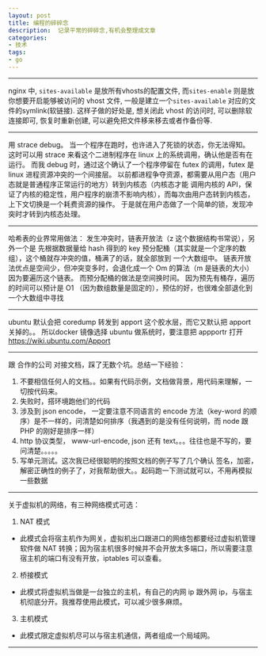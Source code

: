 ```yaml
---
layout: post
title: 编程的碎碎念
description:  记录平常的碎碎念,有机会整理成文章
categories:
- 技术
tags:
- go
---
```


---
nginx 中, `sites-available` 是放所有vhosts的配置文件, 而`sites-enable` 则是放你想要开启能够被访问的 vhost 文件, 一般是建立一个`sites-available` 对应的文件的symlink(软链接).
这样子做的好处是, 想关闭此 vhost 的访问时, 可以删除软连接即可, 恢复时重新创建, 可以避免把文件移来移去或者作备份等.

---

用 strace debug。
当一个程序在跑时，也许进入了死锁的状态，你无法得知。
这时可以用 strace 来看这个二进制程序在 linux 上的系统调用，确认他是否有在运行。
而我 debug 时，通过这个确认了一个程序停留在 futex 的调用，futex 是 linux 进程资源冲突的一个间接层。
以前都进程争夺资源，都需要从用户态（用户态就是普通程序正常运行的地方）转到内核态（内核态才能 调用内核的 API，保证了内核的稳定性，用户程序的崩溃不影响内核），而每次由用户态转到内核态，上下文切换是一个耗费资源的操作。
于是就在用户态做了一个简单的锁，发现冲突时才转到内核态处理。

---

哈希表的业界常用做法：
发生冲突时，链表开放法（z 这个数据结构书常说），另外一个是 先根据数据量给 hash 得到的 key 预分配桶（其实就是一个定序的数组），这个桶就存冲突的值，桶满了的话，就全部放到 一个大数组中。
链表开放法优点是空间少，但冲突变多时，会退化成一个 Om 的算法（m 是链表的大小）因为要遍历这个链表。
而预分配桶的做法是空间换时间。 因为预先有桶存，遍历的时间可以预计是 O1 （因为数组数量是固定的），预估的好，也很难全部退化到一个大数组中寻找

---

ubuntu 默认会把 coredump 转发到 apport 这个胶水层，而它又默认把 apport 关掉的。。
所以docker 镜像选择 ubuntu 做系统时，要注意把 appportr 打开
https://wiki.ubuntu.com/Apport

---

跟 合作的公司 对接文档，踩了无数个坑。总结一下经验：
1. 不要相信任何人的文档。。如果有代码示例，文档做背景，用代码来理解，一切按代码来。
2. 失败时，搭环境跑他们的代码
3. 涉及到 json encode， 一定要注意不同语言的 encode 方法（key-word 的顺序）是不一样的，问清楚如何排序（我遇到的是没有任何说明，而 node 跟 PHP 的刚好是排序一样）
4. http 协议类型， www-url-encode, json 还有 text。。。往往也是不写的，要问清楚。。。。。
5. 写单元测试。这次我已经很聪明的按照文档的例子写了几个确认 签名，加密，解密正确性的例子了，对我帮助很大。。起码跑一下测试就可以，不用再模拟一些数据

---

关于虚拟机的网络，有三种网络模式可选：
1. NAT 模式
* 此模式会将宿主机作为网关，虚拟机出口跟进口的网络包都要经过虚拟机管理软件做 NAT 转换；因为宿主机很多时候并不会开放太多端口，所以需要注意宿主机的端口有没有开放，iptables 可以查看。
2. 桥接模式
* 此模式将虚拟机当做是一台独立的主机，有自己的内网 ip 跟外网 ip，与宿主机彻底分开。我推荐使用此模式，可以减少很多麻烦。
3. 主机模式
* 此模式限定虚拟机尽可以与宿主机通信，两者组成一个局域网。

---



